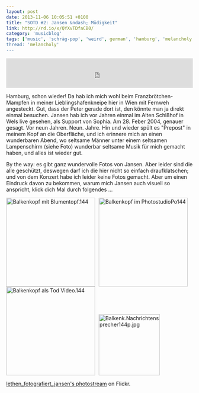 ```yaml
---
layout: post
date: 2013-11-06 10:05:51 +0100
title: "SOTD #2: Jansen &ndash; Müdigkeit"
link: http://rd.io/x/QYXvTDfaCB0/
category: 'musicblog'
tags: ['music', 'schräg-pop', 'weird', german', 'hamburg', 'melancholy', 'song of the day']
thread: 'melancholy'
---
```


<iframe width="100%" height="80" src="https://rd.io/i/QYXvTDfaCB0/" frameborder="0"></iframe>

Hamburg, schon wieder! Da hab ich mich wohl beim Franzbrötchen-Mampfen in meiner Lieblingshafenkneipe hier in Wien mit Fernweh angesteckt. Gut, dass der Peter gerade dort ist, den könnte man ja direkt einmal besuchen. Jansen hab ich vor Jahren einmal im Alten Schl8hof in Wels live gesehen, als Support von Sophia. Am 28. Feber 2004, genauer gesagt. Vor neun Jahren. Neun. Jahre. Hin und wieder spült es "Prepost" in meinem Kopf an die Oberfläche, und ich erinnere mich an einen wunderbaren Abend, wo seltsame Männer unter einem seltsamen Lampenschirm (siehe Foto) wunderbar seltsame Musik für mich gemacht haben, und alles ist wieder gut.

By the way: es gibt ganz wundervolle Fotos von Jansen. Aber leider sind die alle geschützt, deswegen darf ich die hier nicht so einfach draufklatschen; und von dem Konzert habe ich leider keine Fotos gemacht. Aber um einen Eindruck davon zu bekommen, warum mich Jansen auch visuell so anspricht, klick dich Mal durch folgendes ...

<div style="padding: 0; overflow: hidden; margin: 10px auto 0 auto;"><a href="http://www.flickr.com/photos/36693957@N00/237628236/in/photostream/" title="Balkenkopf mit Blumentopf.144"><img src="http://farm1.staticflickr.com/80/237628236_97c66c1618_m.jpg" alt="Balkenkopf mit Blumentopf.144" style="width:240px; display:inline-block; margin-right:2%; padding:0; border:0; overflow:hidden;"></a><a href="http://www.flickr.com/photos/36693957@N00/237628235/in/photostream/" title="Balkenkopf im PhotostudioPo144"><img src="http://farm1.staticflickr.com/91/237628235_27b198aac2_m.jpg" alt="Balkenkopf im PhotostudioPo144" style="width:240px; display:inline-block; margin-right:2%; padding:0; border:0; overflow:hidden;"></a><a href="http://www.flickr.com/photos/36693957@N00/237628234/in/photostream/" title="Balkenkopf als Tod Video.144"><img src="http://farm1.staticflickr.com/81/237628234_0af6c4e458_m.jpg" alt="Balkenkopf als Tod Video.144" style="width:240px; display:inline-block; margin-right:2%; padding:0; border:0; overflow:hidden;"></a><a href="http://www.flickr.com/photos/36693957@N00/237628232/in/photostream/" title="Balkenk.Nachrichtensprecher144p.jpg"><img src="http://farm1.staticflickr.com/84/237628232_8697271627_m.jpg" alt="Balkenk.Nachrichtensprecher144p.jpg" style="width:165px; display:inline-block; margin-right:2%; padding:0; border:0; overflow:hidden;margin-right:0;"></a></div><p><a href="http://www.flickr.com/photos/36693957@N00/">lethen_fotografiert_jansen's photostream</a> on Flickr.</p>